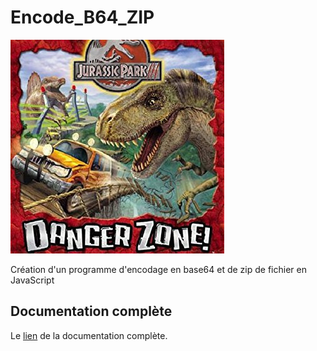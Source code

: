 # Encode_B64_ZIP

![dangerzone](https://github.com/RexT2507/Encode_B64_ZIP/blob/master/documentation/Encodage-base64-zip/docs/img/dangerzone.jpg)

Création d'un programme d'encodage en base64 et de zip de fichier en JavaScript

## Documentation complète

Le [lien](https://rext2507.github.io/Encode_B64_ZIP/) de la documentation complète.